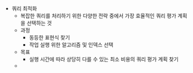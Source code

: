 - 쿼리 최적화
	- 복잡한 쿼리를 처리하기 위한 다양한 전략 중에서 가장 효율적인 쿼리 평가 계획을 선택하는 것
	- 과정
		- 동등한 표현식 찾기
		- 작업 실행 위한 알고리즘 및 인덱스 선택
	- 목표
		- 실행 시간에 따라 상당히 다를 수 있는 최소 비용의 쿼리 평가 계획 찾기
	- 